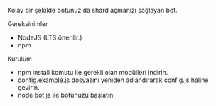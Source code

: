 Kolay bir şekilde botunuz da shard açmanızı sağlayan bot.

Gereksinimler
- NodeJS (LTS önerilir.)
- npm

Kurulum
- npm install komutu ile gerekli olan modülleri indirin.
- config.example.js dosyasını yeniden adlandırarak config.js haline çevirin.
- node bot.js ile botunuzu başlatın.
